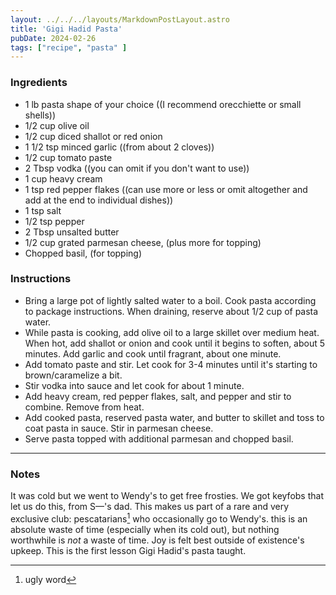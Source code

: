 ```yaml
---
layout: ../../../layouts/MarkdownPostLayout.astro
title: 'Gigi Hadid Pasta'
pubDate: 2024-02-26
tags: ["recipe", "pasta" ]
---
```


### Ingredients

- 1 lb pasta shape of your choice ((I recommend orecchiette or small shells))
- 1/2 cup olive oil
- 1/2 cup diced shallot or red onion
- 1 1/2 tsp minced garlic ((from about 2 cloves))
- 1/2 cup tomato paste
- 2 Tbsp vodka ((you can omit if you don't want to use))
- 1 cup heavy cream
- 1 tsp red pepper flakes ((can use more or less or omit altogether and add at the end to individual dishes))
- 1 tsp salt
- 1/2 tsp pepper
- 2 Tbsp unsalted butter
- 1/2 cup grated parmesan cheese, (plus more for topping)
- Chopped basil, (for topping)

### Instructions

- Bring a large pot of lightly salted water to a boil. Cook pasta according to package instructions. When draining, reserve about 1/2 cup of pasta water.
- While pasta is cooking, add olive oil to a large skillet over medium heat. When hot, add shallot or onion and cook until it begins to soften, about 5 minutes. Add garlic and cook until fragrant, about one minute.
- Add tomato paste and stir. Let cook for 3-4 minutes until it's starting to brown/caramelize a bit.
- Stir vodka into sauce and let cook for about 1 minute.
- Add heavy cream, red pepper flakes, salt, and pepper and stir to combine. Remove from heat.
- Add cooked pasta, reserved pasta water, and butter to skillet and toss to coat pasta in sauce. Stir in parmesan cheese.
- Serve pasta topped with additional parmesan and chopped basil.

-----

### Notes
It was cold but we went to Wendy's to get free frosties. We got keyfobs that let us do this, from S—'s dad. This makes us part of a rare and very exclusive club: pescatarians[^1] who occasionally go to Wendy's. this is an absolute waste of time (especially when its cold out), but nothing worthwhile is _not_ a waste of time. Joy is felt best outside of existence's upkeep. This is the first lesson Gigi Hadid's pasta taught.



[^1]: ugly word